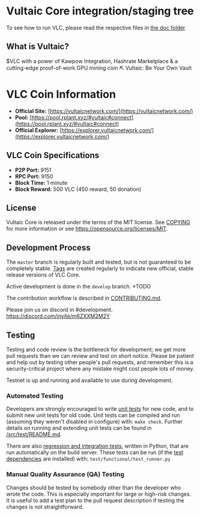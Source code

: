 Vultaic Core integration/staging tree
=====================================

To see how to run VLC, please read the respective files in [the doc folder](doc)

What is Vultaic?
----------------

$VLC with a power of Kawpow Integration, Hashrate Marketplace & a cutting-edge proof-of-work GPU mining coin ⛏️ Vultaic: Be Your Own Vault

# VLC Coin Information

- **Official Site:** [https://vultaicnetwork.com/](https://vultaicnetwork.com/)
- **Pool:** [https://pool.rplant.xyz/#vultaic#connect](https://pool.rplant.xyz/#vultaic#connect)
- **Official Explorer:** [https://explorer.vultaicnetwork.com/](https://explorer.vultaicnetwork.com/)

## VLC Coin Specifications

- **P2P Port:** 9151
- **RPC Port:** 9150
- **Block Time:** 1 minute
- **Block Reward:** 500 VLC (450 reward, 50 donation)


License
-------

Vultaic Core is released under the terms of the MIT license. See [COPYING](COPYING) for more information or see https://opensource.org/licenses/MIT.

Development Process
-------------------

The `master` branch is regularly built and tested, but is not guaranteed to be
completely stable. [Tags](TODO) are created
regularly to indicate new official, stable release versions of VLC Core.

Active development is done in the `develop` branch.  *TODO

The contribution workflow is described in [CONTRIBUTING.md](CONTRIBUTING.md).

Please join us on discord in #development.
https://discord.com/invite/m6ZXXM2M2Y

Testing
-------

Testing and code review is the bottleneck for development; we get more pull
requests than we can review and test on short notice. Please be patient and help out by testing
other people's pull requests, and remember this is a security-critical project where any mistake might cost people
lots of money.

Testnet is up and running and available to use during development.

### Automated Testing

Developers are strongly encouraged to write [unit tests](src/test/README.md) for new code, and to
submit new unit tests for old code. Unit tests can be compiled and run
(assuming they weren't disabled in configure) with: `make check`. Further details on running
and extending unit tests can be found in [/src/test/README.md](/src/test/README.md).

There are also [regression and integration tests](/test), written
in Python, that are run automatically on the build server.
These tests can be run (if the [test dependencies](/test) are installed) with: `test/functional/test_runner.py`


### Manual Quality Assurance (QA) Testing

Changes should be tested by somebody other than the developer who wrote the
code. This is especially important for large or high-risk changes. It is useful
to add a test plan to the pull request description if testing the changes is
not straightforward.
